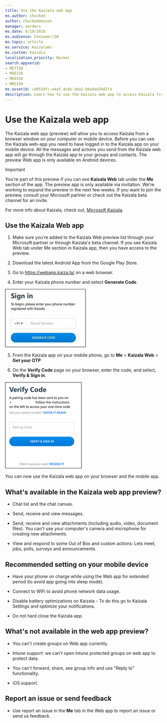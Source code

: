 ```yaml
---
title: Use the Kaizala web app
ms.author: chucked
author: chuckedmonson
manager: serdars
ms.date: 6/18/2018
ms.audience: Consumer/IW
ms.topic: article
ms.service: Kaizalams
ms.custom: Kaizala
localization_priority: Normal
search.appverid:
- MET150
- MOE150
- MED150
- MBS150
ms.assetid: cd0fa9fc-e4af-4c6e-a9a2-b6a4ad34d1fa
description: Learn how to use the Kaizala web app to access Kaizala from a browser window on your computer or mobile device.
---
```


# Use the Kaizala web app

The Kaizala web app (preview) will allow you to access Kaizala from a browser window on your computer or mobile device. Before you can use the Kaizala web-app you need to have logged in to the Kaizala app on your mobile device. All the messages and actions you send from the Kaizala web app will go through the Kaizala app to your groups and contacts. The preview Web app is only available on Android devices.
  
> [!IMPORTANT]
> You're part of this preview if you can see **Kaizala Web** tab under the **Me** section of the app. The preview app is only available via invitation. We're working to expand the preview in the next few weeks. If you want to join the preview, consult your Microsoft partner or check out the Kaizala beta channel for an invite. 
  
For more info about Kaizala, check out, [Microsoft Kaizala](https://go.microsoft.com/fwlink/?linkid=873406).
  
## Use the Kaizala Web app

1. Make sure you're added to the Kaizala Web preview list through your Microsoft partner or through Kaizala's beta channel. If you see Kaizala Web tab under Me section in Kaizala app, then you have access to the preview.
    
2. Download the latest Android App from the Google Play Store.
    
3. Go to https://webapp.kaiza.la/ on a web browser.
    
4. Enter your Kaizala phone number and select **Generate Code**. 
    
![Screenshot: Sign in to Kaizala with your phone and select Generate code.](media/07f8a26f-a72c-455d-8031-5dcfe1e1701d.png)
  
5. From the Kaizala app on your mobile phone, go to **Me** \> **Kaizala Web** \> **Get your OTP**
  
6. On the **Verify Code** page on your browser, enter the code, and select, **Verify &amp; Sign in**. 
  
![Screenshot: Verify code to sign in to Kaizala](media/109dd1fc-3637-4802-a901-2dab6a20a234.png)
  
You can now use the Kaizala web app on your browser and the mobile app.
  
## What's available in the Kaizala web app preview?

- Chat list and the chat canvas.
    
- Send, receive and view messages.
    
- Send, receive and view attachments (including audio, video, document files). You can't use your computer's camera and microphone for creating new attachments.
    
- View and respond to some Out of Box and custom actions: Lets meet, jobs, polls, surveys and announcements.
    
## Recommended setting on your mobile device

- Have your phone on charge while using the Web app for extended period (to avoid app going into sleep mode).
    
- Connect to WiFi to avoid phone network data usage.
    
- Disable battery optimizations on Kaizala - To do this go to Kaizala Settings and optimize your notifications.
    
- Do not hard close the Kaizala app.
    
## What's not available in the web app preview?

- You can't create groups on Web app currently.
    
- Intune support: we can't open Intune protected groups on web app to protect data.
    
- You can't forward, share, see group info and use "Reply to" functionality.
    
- iOS support.
    
## Report an issue or send feedback

- Use report an issue in the **Me** tab in the Web app to report an issue or send us feedback. 
    

